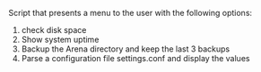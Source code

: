 Script that presents a menu to the user with the following options:

1. check disk space
2. Show system uptime
3. Backup the Arena directory and keep the last 3 backups
4. Parse a configuration file settings.conf and display the values
